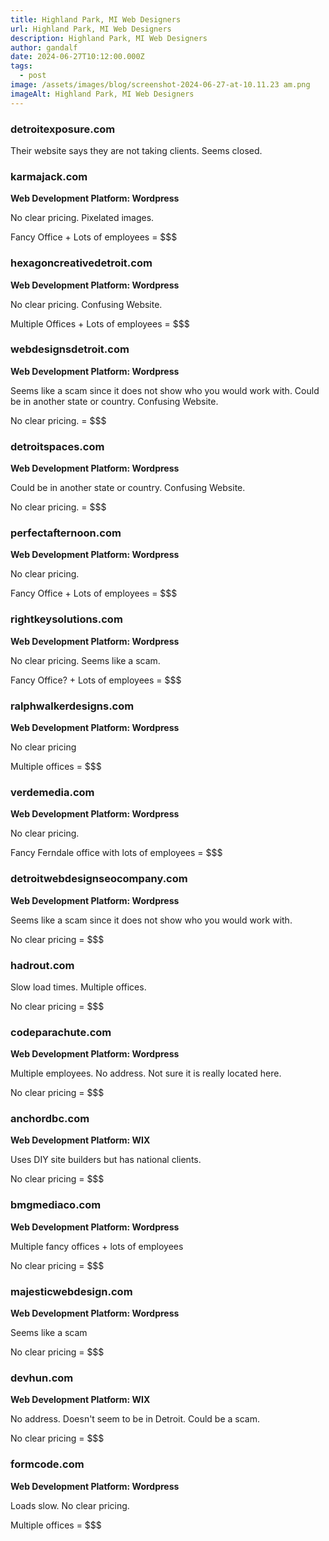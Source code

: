 ```yaml
---
title: Highland Park, MI Web Designers
url: Highland Park, MI Web Designers
description: Highland Park, MI Web Designers
author: gandalf
date: 2024-06-27T10:12:00.000Z
tags:
  - post
image: /assets/images/blog/screenshot-2024-06-27-at-10.11.23 am.png
imageAlt: Highland Park, MI Web Designers
---
```

### detroitexposure.com

Their website says they are not taking clients. Seems closed.

### karmajack.com

**Web Development Platform:  Wordpress**

No clear pricing. Pixelated images.

Fancy Office + Lots of employees = $$$

### hexagoncreativedetroit.com

**Web Development Platform: Wordpress**

No clear pricing. Confusing Website.

Multiple Offices + Lots of employees = $$$

### webdesignsdetroit.com

**Web Development Platform: Wordpress**

Seems like a scam since it does not show who you would work with. Could be in another state or country. Confusing Website.

No clear pricing.  = $$$

### detroitspaces.com

**Web Development Platform: Wordpress**

Could be in another state or country. Confusing Website.

No clear pricing. = $$$

### perfectafternoon.com

**Web Development Platform: Wordpress**

No clear pricing. 

Fancy Office + Lots of employees = $$$

### rightkeysolutions.com

**Web Development Platform: Wordpress**

No clear pricing. Seems like a scam.

Fancy Office? + Lots of employees = $$$

### ralphwalkerdesigns.com

**Web Development Platform: Wordpress**

No clear pricing

Multiple offices = $$$

### verdemedia.com

**Web Development Platform: Wordpress**

No clear pricing.

Fancy Ferndale office with lots of employees = $$$

### detroitwebdesignseocompany.com

**Web Development Platform: Wordpress**

Seems like a scam since it does not show who you would work with.

No clear pricing = $$$

### hadrout.com

Slow load times. Multiple offices.

No clear pricing = $$$

### codeparachute.com

**Web Development Platform: Wordpress**

Multiple employees. No address. Not sure it is really located here.

No clear pricing = $$$

### anchordbc.com

**Web Development Platform: WIX**

Uses DIY site builders but has national clients.

No clear pricing = $$$

### bmgmediaco.com

**Web Development Platform: Wordpress**

Multiple fancy offices + lots of employees

No clear pricing = $$$



### majesticwebdesign.com

**Web Development Platform: Wordpress**

Seems like a scam

No clear pricing = $$$



### devhun.com

**Web Development Platform: WIX**

No address. Doesn't seem to be in Detroit. Could be a scam.

No clear pricing = $$$



### formcode.com

**Web Development Platform: Wordpress**

Loads slow. No clear pricing.

Multiple offices = $$$
